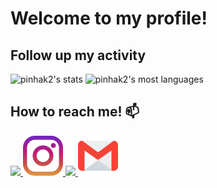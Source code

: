 # Welcome to my profile!

## Follow up my activity

<div>
<p>
   <img width="530em" src="https://github-readme-stats.vercel.app/api?username=pinhak2&show_icons=true&theme=dracula&include_all_commits=true&count_private=true" alt="pinhak2's stats"/>
   <img width="530em" src="https://github-readme-stats.vercel.app/api/top-langs/?username=pinhak2&layout=compact&theme=dracula" alt="pinhak2's most languages"/>
   </p>
</div>
 
 
## How to reach me! 📫
<div>
    <a href="https://www.fb.com/pinhak"target="_blank">
        <img src="https://cdn.jsdelivr.net/gh/devicons/devicon/icons/facebook/facebook-original.svg" width="64"/>
    </a>
    <a href="https://www.instagram.com/schneider.william" target="_blank">
        <img src="./assets/instagram.png">
    </a>
    <a href="https://www.linkedin.com/in/william-de-lima-schneider-955a05a5/" target="_blank">
        <img src="https://cdn.jsdelivr.net/gh/devicons/devicon/icons/linkedin/linkedin-original.svg" width="64"/>  
    </a>
    <a href="mailto:william.lima.schneider@gmail.com" target="_blank">
        <img src="./assets/gmail.png">
    </a>

<div>
